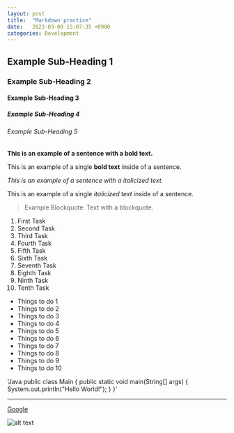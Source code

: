 ```yaml
---
layout: post
title:  "Markdown practice"
date:   2023-03-09 15:07:35 +0900
categories: Development
---
```


## Example Sub-Heading 1

### Example Sub-Heading 2

#### Example Sub-Heading 3

##### Example Sub-Heading 4

###### Example Sub-Heading 5

**This is an example of a sentence with a bold text.**

This is an example of a single **bold text** inside of a sentence.

*This is an example of a sentence with a italicized text.*

This is an example of a single *italicized text* inside of a sentence.

 > Example Blockquote: Text with a blockquote.

1. First Task
2. Second Task
3. Third Task
4. Fourth Task
5. Fifth Task
6. Sixth Task
7. Seventh Task
8. Eighth Task
9. Ninth Task
10. Tenth Task

- Things to do 1
- Things to do 2
- Things to do 3
- Things to do 4
- Things to do 5
- Things to do 6
- Things to do 7
- Things to do 8
- Things to do 9
- Things to do 10

 'Java
 public class Main {
  public static void main(String[] args) {
    System.out.println("Hello World!");
  }
 }'

 ---

[Google][Google]

 ![alt text][Neo City New York Image]

[Google]: https://www.google.com
[Neo City New York Image]: https://t4.ftcdn.net/jpg/03/47/30/79/240_F_347307999_GuDqoTSyZxMcCOfiByFzimXvj1gr48jA.jpg
